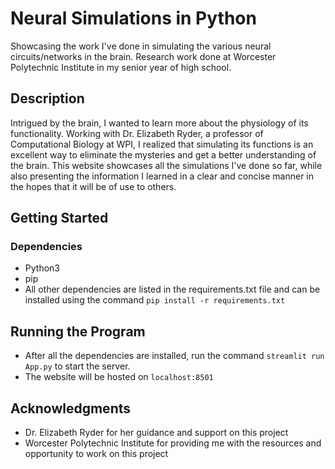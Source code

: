 # Neural Simulations in Python 

Showcasing the work I've done in simulating the various neural circuits/networks in the brain. Research work done at Worcester Polytechnic Institute in my senior year of high school.

## Description

Intrigued by the brain, I wanted to learn more about the physiology of its functionality. Working with Dr. Elizabeth Ryder, a professor of Computational Biology at WPI, I realized that simulating its functions is an excellent way to eliminate the mysteries and get a better understanding of the brain. This website showcases all the simulations I've done so far, while also presenting the information I learned in a clear and concise manner in the hopes that it will be of use to others.

## Getting Started

### Dependencies

* Python3
* pip
* All other dependencies are listed in the requirements.txt file and can be installed using the command `pip install -r requirements.txt`

## Running the Program

* After all the dependencies are installed, run the command `streamlit run App.py` to start the server.
* The website will be hosted on `localhost:8501`

## Acknowledgments
* Dr. Elizabeth Ryder for her guidance and support on this project
* Worcester Polytechnic Institute for providing me with the resources and opportunity to work on this project



